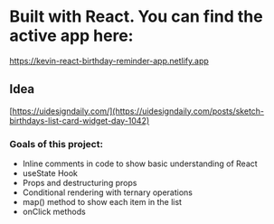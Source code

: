 # Built with React. You can find the active app here:
https://kevin-react-birthday-reminder-app.netlify.app

## Idea

[https://uidesigndaily.com/](https://uidesigndaily.com/posts/sketch-birthdays-list-card-widget-day-1042)

### Goals of this project:

- Inline comments in code to show basic understanding of React
- useState Hook
- Props and destructuring props
- Conditional rendering with ternary operations
- map() method to show each item in the list
- onClick methods
